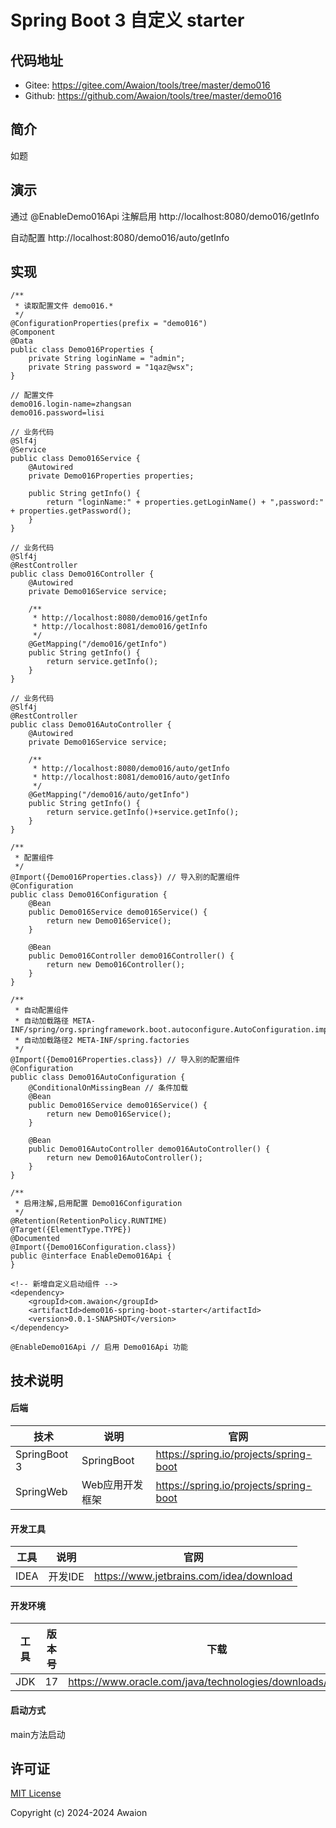 # Spring Boot 3 自定义 starter

## 代码地址

- Gitee: https://gitee.com/Awaion/tools/tree/master/demo016
- Github: https://github.com/Awaion/tools/tree/master/demo016

## 简介

如题

## 演示

通过 @EnableDemo016Api 注解启用 http://localhost:8080/demo016/getInfo

自动配置 http://localhost:8080/demo016/auto/getInfo

## 实现

```
/**
 * 读取配置文件 demo016.*
 */
@ConfigurationProperties(prefix = "demo016")
@Component
@Data
public class Demo016Properties {
    private String loginName = "admin";
    private String password = "1qaz@wsx";
}

// 配置文件
demo016.login-name=zhangsan
demo016.password=lisi

// 业务代码
@Slf4j
@Service
public class Demo016Service {
    @Autowired
    private Demo016Properties properties;

    public String getInfo() {
        return "loginName:" + properties.getLoginName() + ",password:" + properties.getPassword();
    }
}

// 业务代码
@Slf4j
@RestController
public class Demo016Controller {
    @Autowired
    private Demo016Service service;

    /**
     * http://localhost:8080/demo016/getInfo
     * http://localhost:8081/demo016/getInfo
     */
    @GetMapping("/demo016/getInfo")
    public String getInfo() {
        return service.getInfo();
    }
}

// 业务代码
@Slf4j
@RestController
public class Demo016AutoController {
    @Autowired
    private Demo016Service service;

    /**
     * http://localhost:8080/demo016/auto/getInfo
     * http://localhost:8081/demo016/auto/getInfo
     */
    @GetMapping("/demo016/auto/getInfo")
    public String getInfo() {
        return service.getInfo()+service.getInfo();
    }
}

/**
 * 配置组件
 */
@Import({Demo016Properties.class}) // 导入别的配置组件
@Configuration
public class Demo016Configuration {
    @Bean
    public Demo016Service demo016Service() {
        return new Demo016Service();
    }

    @Bean
    public Demo016Controller demo016Controller() {
        return new Demo016Controller();
    }
}

/**
 * 自动配置组件
 * 自动加载路径 META-INF/spring/org.springframework.boot.autoconfigure.AutoConfiguration.imports
 * 自动加载路径2 META-INF/spring.factories
 */
@Import({Demo016Properties.class}) // 导入别的配置组件
@Configuration
public class Demo016AutoConfiguration {
    @ConditionalOnMissingBean // 条件加载
    @Bean
    public Demo016Service demo016Service() {
        return new Demo016Service();
    }

    @Bean
    public Demo016AutoController demo016AutoController() {
        return new Demo016AutoController();
    }
}

/**
 * 启用注解,启用配置 Demo016Configuration
 */
@Retention(RetentionPolicy.RUNTIME)
@Target({ElementType.TYPE})
@Documented
@Import({Demo016Configuration.class})
public @interface EnableDemo016Api {
}

<!-- 新增自定义启动组件 -->
<dependency>
    <groupId>com.awaion</groupId>
    <artifactId>demo016-spring-boot-starter</artifactId>
    <version>0.0.1-SNAPSHOT</version>
</dependency>

@EnableDemo016Api // 启用 Demo016Api 功能
```

## 技术说明

#### 后端

| 技术           | 说明                | 官网                                           |
|--------------| ------------------- | ---------------------------------------------- |
| SpringBoot 3 | SpringBoot     | https://spring.io/projects/spring-boot         |
| SpringWeb    | Web应用开发框架     | https://spring.io/projects/spring-boot         |

#### 开发工具

| 工具          | 说明                | 官网                                            |
| ------------- | ------------------- | ----------------------------------------------- |
| IDEA          | 开发IDE             | https://www.jetbrains.com/idea/download         |

#### 开发环境

| 工具     | 版本号  | 下载                                                                                 |
|--------| ------ | ------------------------------------------------------------                         |
| JDK  | 17  | https://www.oracle.com/java/technologies/downloads/#java17 |

#### 启动方式

main方法启动

## 许可证

[MIT License](https://opensource.org/license/mit)

Copyright (c) 2024-2024 Awaion

